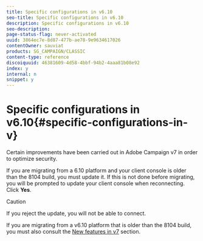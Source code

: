 ```yaml
---
title: Specific configurations in v6.10
seo-title: Specific configurations in v6.10
description: Specific configurations in v6.10
seo-description: 
page-status-flag: never-activated
uuid: 3864ec7e-8d87-477b-ae78-9e9634617026
contentOwner: sauviat
products: SG_CAMPAIGN/CLASSIC
content-type: reference
discoiquuid: 46381609-4d58-4bbf-94b2-4aaa81b08e92
index: y
internal: n
snippet: y
---
```


# Specific configurations in v6.10{#specific-configurations-in-v}

Certain improvements have been carried out in Adobe Campaign v7 in order to optimize security.

If you are migrating from a 6.10 platform and your client console is older than the 8104 build, you must update it. If this is not done before migrating, you will be prompted to update your client console when reconnecting. Click **Yes**.

>[!CAUTION]
>
>If you reject the update, you will not be able to connect.

If you are migrating from a v6.10 platform that is older than the 8104 build, you must also consult the [New features in v7](../../migration/using/specific-configurations-in-v6_10.md#new-features-in-v7) section.
